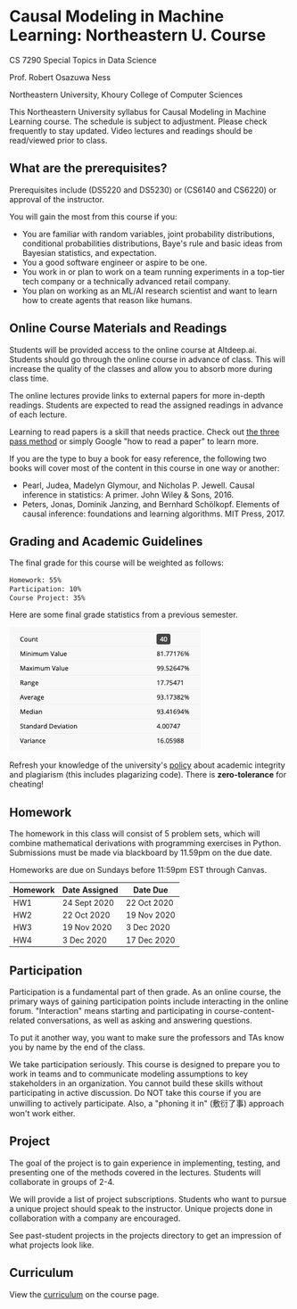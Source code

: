 # Causal Modeling in Machine Learning: Northeastern U. Course

CS 7290 Special Topics in Data Science

Prof. Robert Osazuwa Ness

Northeastern University, Khoury College of Computer Sciences

This Northeastern University syllabus for Causal Modeling in Machine Learning course.  The schedule is subject to adjustment.  Please check frequently to stay updated.  Video lectures and readings should be read/viewed prior to class.

## What are the prerequisites?

Prerequisites include (DS5220 and DS5230) or (CS6140 and CS6220) or approval of the instructor.

You will gain the most from this course if you:

* You are familiar with random variables, joint probability distributions, conditional probabilities distributions, Baye's rule and basic ideas from Bayesian statistics, and expectation.
* You a good software engineer or aspire to be one.
* You work in or plan to work on a team running experiments in a top-tier tech company or a technically advanced retail company.
* You plan on working as an ML/AI research scientist and want to learn how to create agents that reason like humans.

## Online Course Materials and Readings

Students will be provided access to the online course at Altdeep.ai. Students should go through the online course in advance of class.  This will increase the quality of the classes and allow you to absorb more during class time.

The online lectures provide links to external papers for more in-depth readings.  Students are expected to read the assigned readings in advance of each lecture.

Learning to read papers is a skill that needs practice.  Check out [the three pass method](https://web.stanford.edu/class/ee384m/Handouts/HowtoReadPaper.pdf) or simply Google "how to read a paper" to learn more. 

If you are the type to buy a book for easy reference, the following two books will cover most of the content in this course in one way or another:
* Pearl, Judea, Madelyn Glymour, and Nicholas P. Jewell. Causal inference in statistics: A primer. John Wiley & Sons, 2016.
* Peters, Jonas, Dominik Janzing, and Bernhard Schölkopf. Elements of causal inference: foundations and learning algorithms. MIT Press, 2017.

## Grading and Academic Guidelines

The final grade for this course will be weighted as follows:

    Homework: 55%
    Participation: 10%
    Course Project: 35%

Here are some final grade statistics from a previous semester.

![grade_dist](./figs/grade_dist.png)

Refresh your knowledge of the university's [policy](http://www.northeastern.edu/osccr/academic-integrity-policy/) about academic integrity and plagiarism (this includes plagarizing code). There is **zero-tolerance** for cheating!

## Homework

The homework in this class will consist of 5 problem sets, which will combine mathematical derivations with programming exercises in Python. Submissions must be made via blackboard by 11.59pm on the due date.

Homeworks are due on Sundays before 11:59pm EST through Canvas.

| Homework | Date Assigned | Date Due     |
|----------|---------------|--------------|
| HW1      | 24 Sept 2020  | 22 Oct 2020  |
| HW2      | 22 Oct 2020   | 19 Nov 2020  |
| HW3      | 19 Nov 2020   | 3 Dec 2020   |
| HW4      | 3 Dec 2020    | 17 Dec 2020  |


## Participation

Participation is a fundamental part of then grade. As an online course, the primary ways of gaining participation points include interacting in the online forum. "Interaction" means starting and participating in course-content-related conversations, as well as asking and answering questions.

To put it another way, you want to make sure the professors and TAs know you by name by the end of the class.

We take participation seriously.  This course is designed to prepare you to work in teams and to communicate modeling assumptions to key stakeholders in an organization.  You cannot build these skills without participating in active discussion.  Do NOT take this course if you are unwilling to actively participate.  Also, a "phoning it in" (敷衍了事) approach won't work either.

## Project

The goal of the project is to gain experience in implementing, testing, and presenting one of the methods covered in the lectures. Students will collaborate in groups of 2-4. 

We will provide a list of project subscriptions.  Students who want to pursue a unique project should speak to the instructor.  Unique projects done in collaboration with a company are encouraged.

See past-student projects in the projects directory to get an impression of what projects look like. 

## Curriculum

View the [curriculum](https://www.altdeep.ai/p/causal-ml) on the course page.
